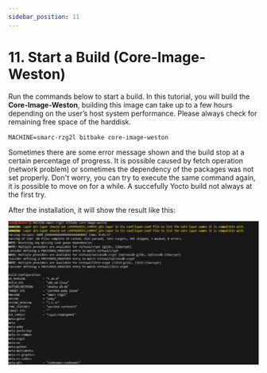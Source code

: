 ```yaml
---
sidebar_position: 11
---
```


# 11. Start a Build (Core-Image-Weston)

Run the commands below to start a build. In this tutorial, you will build the **Core-Image-Weston**, building this image can take up to a few hours depending on the user’s host system performance. Please always check for remaining free space of the harddisk.

```
MACHINE=smarc-rzg2l bitbake core-image-weston
```

Sometimes there are some error message shown and the build stop at a certain percentage of progress. It is possible caused by fetch operation (network problem) or sometimes the dependency of the packages was not set properly. Don't worry, you can try to execute the same command again, it is possible to move on for a while. A succefully Yocto build not always at the first try.

After the installation, it will show the result like this:

![alt text](<WhatsApp Image 2024-11-28 at 12.52.41_579a3611.jpg>)